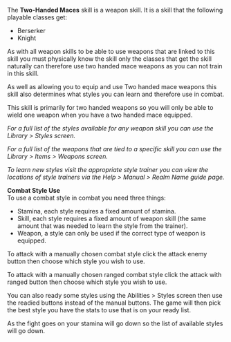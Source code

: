 The **Two-Handed Maces** skill is a weapon skill. It is a skill that the following playable classes get:

*   Berserker
*   Knight

As with all weapon skills to be able to use weapons that are linked to this skill you must physically know the skill only the classes that get the skill naturally can therefore use two handed mace weapons as you can not train in this skill.

As well as allowing you to equip and use Two handed mace weapons this skill also determines what styles you can learn and therefore use in combat.

This skill is primarily for two handed weapons so you will only be able to wield one weapon when you have a two handed mace equipped.

_For a full list of the styles available for any weapon skill you can use the Library > Styles screen._

_For a full list of the weapons that are tied to a specific skill you can use the Library > Items > Weapons screen._

_To learn new styles visit the appropriate style trainer you can view the locations of style trainers via the Help > Manual > Realm Name guide page._

**Combat Style Use**  
To use a combat style in combat you need three things:

*   Stamina, each style requires a fixed amount of stamina.
*   Skill, each style requires a fixed amount of weapon skill (the same amount that was needed to learn the style from the trainer).
*   Weapon, a style can only be used if the correct type of weapon is equipped.

To attack with a manually chosen combat style click the attack enemy button then choose which style you wish to use.

To attack with a manually chosen ranged combat style click the attack with ranged button then choose which style you wish to use.

You can also ready some styles using the Abilities > Styles screen then use the readied buttons instead of the manual buttons. The game will then pick the best style you have the stats to use that is on your ready list.

As the fight goes on your stamina will go down so the list of available styles will go down.